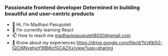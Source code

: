 ### Passionate frontend developer Determined in building beautiful and user-centric products
- 👋 Hi, I’m Madhavi Pasupuleti
- 🌱 I’m currently learning React
- 📫 How to reach me madhavipasupuleti8020@gmail.com
- 📄 Know about my experiences https://drive.google.com/file/d/1VzKb5G-lQCI6NyghjoY9IBiKcfGCAZXx/view?usp=sharing
<!---
Madhavi-Pasupuleti/Madhavi-Pasupuleti is a ✨ special ✨ repository because its `README.md` (this file) appears on your GitHub profile.
You can click the Preview link to take a look at your changes.
--->
 
